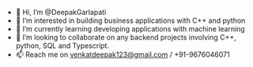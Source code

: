 - 👋 Hi, I’m @DeepakGarlapati
- 👀 I’m interested in building business applications with C++ and python
- 🌱 I’m currently learning developing applications with machine learning 
- 💞️ I’m looking to collaborate on any backend projects involving C++, python, SQL and Typescript.
- 📫 Reach me on venkatdeepak123@gmail.com / +91-9676046071

<!---
DeepakGarlapati/DeepakGarlapati is a ✨ special ✨ repository because its `README.md` (this file) appears on your GitHub profile.
You can click the Preview link to take a look at your changes.
--->
